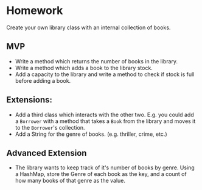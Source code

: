 # Homework

Create your own library class with an internal collection of books.

## MVP

* Write a method which returns the number of books in the library.
* Write a method which adds a book to the library stock.
* Add a capacity to the library and write a method to check if stock is full before adding a book.  

## Extensions:
* Add a third class which interacts with the other two. E.g. you could add a `Borrower` with a method that takes a `Book` from the library and moves it to the `Borrower`'s collection.
* Add a String for the genre of books. (e.g. thriller, crime, etc.)

## Advanced Extension
* The library wants to keep track of it's number of books by genre. Using a HashMap, store the Genre of each book as the key, and a count of how many books of that genre as the value.
